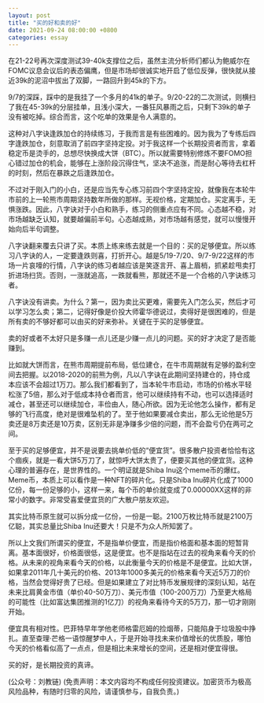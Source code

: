 ```yaml
---
layout: post
title: "买的好和卖的好"
date: 2021-09-24 08:00:00 +0800
categories: essay
---
```


在21-22号再次深度测试39-40k支撑位之后，虽然主流分析师们都认为鲍威尔在FOMC议息会议后的表态偏鹰，但是市场却很诚实地开启了低位反弹，很快就从接近39k的泥沼中拔出了双脚，一路回升到45k的下方。

9/7的深踩，踩中的是我挂了一个多月的41k的单子。9/20-22的二次测试，则横扫了我在45-39k的分层挂单，且浅小深大，一番狂风暴雨之后，只剩下39k的单子没有被吃掉。综合而言，这个吃单的效果是令人满意的。

这种对八字诀逢跌加仓的持续练习，于我而言是有些困难的。因为我为了专练后四字逢跌加仓，刻意取消了前四字坚持定投。对于我这样一个长期投资者而言，拿着稳定币是烫手的，总想尽快换成大饼（BTC）。所以就需要特别修炼不要FOMO担心错过加仓的机会，能够在上涨阶段沉得住气，坚决不追涨，而是耐心等待去杠杆的时刻，然后在暴跌之后逢跌加仓。

不过对于刚入门的小白，还是应当先专心练习前四个字坚持定投，就像我在本轮牛市前的上一轮熊市周期坚持数年所做的那样。无视价格，定期加仓。买定离手，无惧涨跌。因此，八字诀对于小白和熟手，练习的侧重点应有不同。心态越不稳，对市场越缺乏认知，就要越偏前半句。心态越成熟，对市场越有感觉，就可以慢慢开始向后半句调整。

八字诀翻来覆去只讲了买。本质上练来练去就是一个目的：买的足够便宜。所以练习八字诀的人，一定要逢跌则喜，打折开心。越是5/19-7/20、9/7-9/22这样的市场一片哀嚎的行情，八字诀的练习者越应该是笑逐言开、喜上眉梢，抓紧趁甩卖打折进场扫货。否则，一涨就追高，一跌就看熊，那就还不是一个合格的八字诀练习者。

八字诀没有讲卖。为什么？第一，因为卖比买更难，需要先入门怎么买，然后才可以学习怎么卖；第二，记得好像是价投大师霍华德说过，卖得好是很困难的，但是所有卖的不够好都可以由买的好来弥补。关键在于买的足够便宜。

卖的好或者不太好只是多赚一点儿还是少赚一点儿的问题。买的好才决定了是否能赚到。

比如就大饼而言，在熊市周期提前布局，低位建仓，在牛市周期就有足够的盈利空间去把握。以2018-2020的前熊为例，凡以八字诀在此期间坚持建仓的，持仓成本应该不会超过1万刀。那么我们都看到了，当本轮牛市启动，市场的价格水平轻松涨了5倍，那么对于低成本持仓者而言，他可以继续持有不动，也可以选择适时减仓，甚至还可以继续加仓，丰俭由人，随心所欲。因为无论他怎么操作，都有足够的飞行高度，绝对是很难坠机的了。至于他如果要减仓卖出，那么无论他是5万卖还是8万卖还是10万卖，区别无非是净赚多少倍的问题，而不会盈亏仍在两可之间。

至于买的足够便宜，并不是说要去挑单价低的“便宜货”。很多散户投资者恰恰有这个痼疾，就是一看大饼5万刀了，就惊呼大饼太贵了，便要买其他的便宜货。这种心理的普遍存在，是世界性的。一个明证就是Shiba Inu这个meme币的爆红。Meme币，本质上可以看作是一种NFT的碎片化。只是Shiba Inu碎片化成了1000亿份，每一份足够的小，这样一来，每个币的单价就变成了0.00000XX这样的非常小的数字。非常受喜爱便宜货的广大散户朋友欢迎。

其实比特币原生就可以拆分成一亿份，一份是一聪。2100万枚比特币就是2100万亿聪，其实总量比Shiba Inu还要大！只是不为众人所知罢了。

所以上文我们所谓买的便宜，不是指单价便宜，而是指价格面和基本面的短暂背离。基本面很好，价格面很低，这是便宜。也不是指站在过去的视角来看今天的价格。从未来的视角来看今天的价格，以此衡量今天的价格是不是便宜。比如大饼，如果拿2011年几十美元的价格、2013年1000多美元的价格来看今天近5万刀的价格，当然会觉得好贵了已经。但是如果建立了对比特币发展规律的深刻认知，站在未来比肩黄金市值（单价40-50万刀）、美元市值（100-200万刀）乃至更大格局的可能性（比如富达集团推测的1亿刀）的视角来看待今天的5万刀，那一切才刚刚开始。

便宜具有相对性。巴菲特早年学他老师格雷厄姆的捡烟蒂，只能陷身于垃圾股中挣扎。直至查理·芒格一语惊醒梦中人，于是开始寻找未来价值增长的优质股，哪怕今天的价格看似高了一点点，但是相比未来增长的空间，还是相对便宜得很。

买的好，是长期投资的真谛。

(公众号：刘教链)
(免责声明：本文内容均不构成任何投资建议。加密货币为极高风险品种，有随时归零的风险，请谨慎参与，自我负责。)